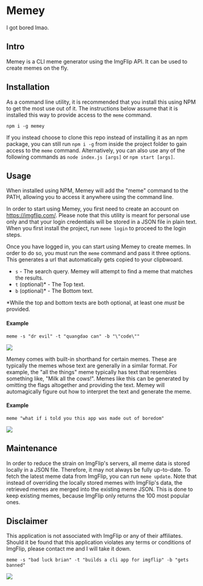 # Memey

I got bored lmao.

## Intro

Memey is a CLI meme generator using the ImgFlip API. It can be used to create memes on the fly.

## Installation

As a command line utility, it is recommended that you install this using NPM to get the most use out of it. The instructions below assume that it is installed this way to provide access to the `meme` command.

```
npm i -g memey
```

If you instead choose to clone this repo instead of installing it as an npm package, you can still run `npm i -g` from inside the project folder to gain access to the `meme` command. Alternatively, you can also use any of the following commands as `node index.js [args]` or `npm start [args]`.

## Usage

When installed using NPM, Memey will add the "meme" command to the PATH, allowing you to access it anywhere using the command line.

In order to start using Memey, you first need to create an account on <https://imgflip.com/>. Please note that this utility is meant for personal use only and that your login credentials will be stored in a JSON file in plain text. When you first install the project, run `meme login` to proceed to the login steps.

Once you have logged in, you can start using Memey to create memes. In order to do so, you must run the `meme` command and pass it three options. This generates a url that automatically gets copied to your clipbwoard.

- `s` - The search query. Memey will attempt to find a meme that matches the results.
- `t` (optional)* - The Top text.
- `b` (optional)* - The Bottom text.

*While the top and bottom texts are both optional, at least one _must_ be provided.

#### Example

```
meme -s "dr evil" -t "quangdao can" -b "\"code\""
```

![](http://i.imgflip.com/1wv3js.jpg)

Memey comes with built-in shorthand for certain memes. These are typically the memes whose text are generally in a similar format. For example, the "all the things" meme typically has text that resembles something like, "Milk all the cows!". Memes like this can be generated by omitting the flags altogether and providing the text. Memey will automagically figure out how to interpret the text and generate the meme.

#### Example

```
meme "what if i told you this app was made out of boredom"
```

![](http://i.imgflip.com/1wv44a.jpg)

## Maintenance

In order to reduce the strain on ImgFlip's servers, all meme data is stored locally in a JSON file. Therefore, it may not always be fully up-to-date. To fetch the latest meme data from ImgFlip, you can run `meme update`. Note that instead of overriding the locally stored memes with ImgFlip's data, the retrieved memes are merged into the existing meme JSON. This is done to keep existing memes, because ImgFlip only returns the 100 most popular ones.

## Disclaimer

This application is not associated with ImgFlip or any of their affiliates. Should it be found that this application violates any terms or conditions of ImgFlip, please contact me and I will take it down.

```
meme -s "bad luck brian" -t "builds a cli app for imgflip" -b "gets banned"
```

![](http://i.imgflip.com/1wv5t1.jpg)